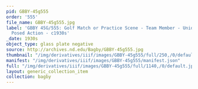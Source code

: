 ```yaml
---
pid: GBBY-45g555
order: '555'
file_name: GBBY-45g555.jpg
label: 'GBBY 45G/555: Golf Match or Practice Scene - Team Member - Unidentified -
  Posed Action - c1930s'
_date: 1930s
object_type: glass plate negative
source: http://archives.nd.edu/Bagby/GBBY-45g555.jpg
thumbnail: "/img/derivatives/iiif/images/GBBY-45g555/full/250,/0/default.jpg"
manifest: "/img/derivatives/iiif/images/GBBY-45g555/manifest.json"
full: "/img/derivatives/iiif/images/GBBY-45g555/full/1140,/0/default.jpg"
layout: generic_collection_item
collection: bagby
---
```

